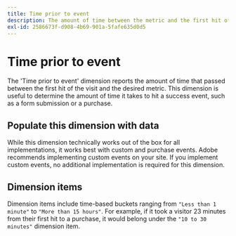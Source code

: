 ```yaml
---
title: Time prior to event
description: The amount of time between the metric and the first hit of the visit.
exl-id: 2586673f-d908-4b69-901a-5fafe635d0d5
---
```

# Time prior to event

The 'Time prior to event' dimension reports the amount of time that passed between the first hit of the visit and the desired metric. This dimension is useful to determine the amount of time it takes to hit a success event, such as a form submission or a purchase.

## Populate this dimension with data

While this dimension technically works out of the box for all implementations, it works best with custom and purchase events. Adobe recommends implementing custom events on your site. If you implement custom events, no additional implementation is required for this dimension.

## Dimension items

Dimension items include time-based buckets ranging from `"Less than 1 minute"` to `"More than 15 hours"`. For example, if it took a visitor 23 minutes from their first hit to a purchase, it would belong under the `"10 to 30 minutes"` dimension item.
